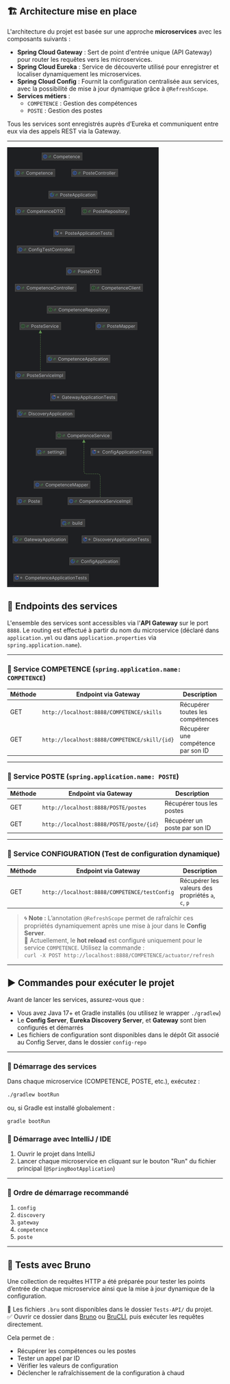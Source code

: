 ## 🏗️ Architecture mise en place

L'architecture du projet est basée sur une approche **microservices** avec les composants suivants :

- **Spring Cloud Gateway** : Sert de point d'entrée unique (API Gateway) pour router les requêtes vers les
  microservices.
- **Spring Cloud Eureka** : Service de découverte utilisé pour enregistrer et localiser dynamiquement les microservices.
- **Spring Cloud Config** : Fournit la configuration centralisée aux services, avec la possibilité de mise à jour
  dynamique grâce à `@RefreshScope`.
- **Services métiers** :
    - `COMPETENCE` : Gestion des compétences
    - `POSTE` : Gestion des postes

Tous les services sont enregistrés auprès d’Eureka et communiquent entre eux via des appels REST via la Gateway.

---

![img.png](img.png)

## 📌 Endpoints des services

L'ensemble des services sont accessibles via l'**API Gateway** sur le port `8888`. Le routing est effectué à partir du
nom du microservice (déclaré dans `application.yml` ou dans `application.properties` via `spring.application.name`).

---

### 🔧 Service COMPETENCE (`spring.application.name: COMPETENCE`)

| Méthode | Endpoint via Gateway                          | Description                         |
|---------|-----------------------------------------------|-------------------------------------|
| GET     | `http://localhost:8888/COMPETENCE/skills`     | Récupérer toutes les compétences    |
| GET     | `http://localhost:8888/COMPETENCE/skill/{id}` | Récupérer une compétence par son ID |

---

### 🔧 Service POSTE (`spring.application.name: POSTE`)

| Méthode | Endpoint via Gateway                     | Description                   |
|---------|------------------------------------------|-------------------------------|
| GET     | `http://localhost:8888/POSTE/postes`     | Récupérer tous les postes     |
| GET     | `http://localhost:8888/POSTE/poste/{id}` | Récupérer un poste par son ID |

---

### 🔧 Service CONFIGURATION (Test de configuration dynamique)

| Méthode | Endpoint via Gateway                          | Description                                        |
|---------|-----------------------------------------------|----------------------------------------------------|
| GET     | `http://localhost:8888/COMPETENCE/testConfig` | Récupérer les valeurs des propriétés `a`, `c`, `p` |

> 🌀 **Note :** L’annotation `@RefreshScope` permet de rafraîchir ces propriétés dynamiquement après une mise à jour dans
> le **Config Server**.  
> 🔄 Actuellement, le **hot reload** est configuré uniquement pour le service `COMPETENCE`. Utilisez la commande :  
> `curl -X POST http://localhost:8888/COMPETENCE/actuator/refresh`

---

## ▶️ Commandes pour exécuter le projet

Avant de lancer les services, assurez-vous que :

- Vous avez Java 17+ et Gradle installés (ou utilisez le wrapper `./gradlew`)
- Le **Config Server**, **Eureka Discovery Server**, et **Gateway** sont bien configurés et démarrés
- Les fichiers de configuration sont disponibles dans le dépôt Git associé au Config Server, dans le dossier
  `config-repo`

---

### 🔁 Démarrage des services

Dans chaque microservice (COMPETENCE, POSTE, etc.), exécutez :

```bash
./gradlew bootRun
```

ou, si Gradle est installé globalement :

```bash
gradle bootRun
```

### 🔁 Démarrage avec IntelliJ / IDE

1. Ouvrir le projet dans IntelliJ
2. Lancer chaque microservice en cliquant sur le bouton "Run" du fichier principal (`@SpringBootApplication`)

---

### 🚀 Ordre de démarrage recommandé

1. `config`
2. `discovery`
3. `gateway`
4. `competence`
5. `poste`

---

## 🧪 Tests avec Bruno

Une collection de requêtes HTTP a été préparée pour tester les points d’entrée de chaque microservice ainsi que la mise
à jour dynamique de la configuration.

📂 Les fichiers `.bru` sont disponibles dans le dossier `Tests-API/` du projet.  
✅ Ouvrir ce dossier dans [Bruno](https://www.usebruno.com/) ou [BruCLI](https://bruno.now.sh/), puis exécuter les
requêtes directement.

Cela permet de :

- Récupérer les compétences ou les postes
- Tester un appel par ID
- Vérifier les valeurs de configuration
- Déclencher le rafraîchissement de la configuration à chaud